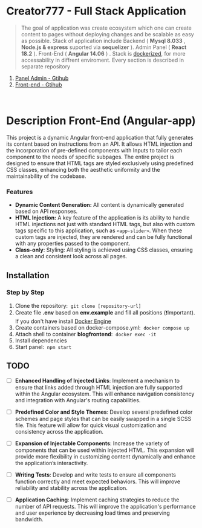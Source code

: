 # Creator777 - Full Stack Application

> The goal of application was create ecosystem which one can create content to pages without deploying changes and be scalable as easy as possible. Stack of application include Backend ( **Mysql 8.033** , **Node.js & express** suported via **sequelizer** ). Admin Panel ( **React 18.2** ). Front-End ( **Angular 14.06** ) . Stack is [dockerized](https://www.docker.com/ "dockerized"), for more accessability in diffrent enviroment. Every section is described in separate repository

1. [Panel Admin - Gtihub](https://github.com/Ibonom/BlogApi)
2. [Front-end - Gtihub](https://github.com/Ibonom/BlogPanel)

<br>

# Description Front-End (Angular-app)

This project is a dynamic Angular front-end application that fully generates its content based on instructions from an API. It allows HTML injection and the incorporation of pre-defined components with Inputs to tailor each component to the needs of specific subpages. The entire project is designed to ensure that HTML tags are styled exclusively using predefined CSS classes, enhancing both the aesthetic uniformity and the maintainability of the codebase.

### Features

- **Dynamic Content Generation:** All content is dynamically generated based on API responses.
- **HTML Injection:** A key feature of the application is its ability to handle HTML injections not just with standard HTML tags, but also with custom tags specific to this application, such as `<app-slider>`. When these custom tags are injected, they are rendered and can be fully functional with any properties passed to the component.
- **Class-only**: Styling: All styling is achieved using CSS classes, ensuring a clean and consistent look across all pages.

## Installation

### Step by Step

1. Clone the repository:&nbsp; `git clone [repository-url]`
2. Create file **.env** based on **env.example** and fill all positions (:heavy_exclamation_mark:Important). If you don't have install [Docker Engine](https://docs.docker.com/get-docker/)
3. Create containers based on docker-compose.yml:&nbsp; `docker compose up`
4. Attach shell to container **blogfrontend**:&nbsp; `docker exec -it `
5. Install dependencies
6. Start panel:&nbsp; `npm start`

## TODO

- [ ] **Enhanced Handling of Injected Links**: Implement a mechanism to ensure that links added through HTML injection are fully supported within the Angular ecosystem. This will enhance navigation consistency and integration with Angular's routing capabilities.

- [ ] **Predefined Color and Style Themes**: Develop several predefined color schemes and page styles that can be easily swapped in a single SCSS file. This feature will allow for quick visual customization and consistency across the application.

- [ ] **Expansion of Injectable Components**: Increase the variety of components that can be used within injected HTML. This expansion will provide more flexibility in customizing content dynamically and enhance the application’s interactivity.

- [ ] **Writing Tests**: Develop and write tests to ensure all components function correctly and meet expected behaviors. This will improve reliability and stability across the application.

- [ ] **Application Caching**: Implement caching strategies to reduce the number of API requests. This will improve the application's performance and user experience by decreasing load times and preserving bandwidth.
